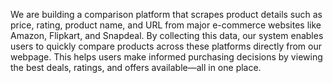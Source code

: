 We are building a comparison platform that scrapes product details such as price, rating, product name, and URL from major e-commerce websites like Amazon, Flipkart, and Snapdeal. By collecting this data, our system enables users to quickly compare products across these platforms directly from our webpage. This helps users make informed purchasing decisions by viewing the best deals, ratings, and offers available—all in one place.

